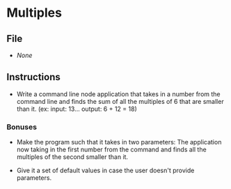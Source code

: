 # Multiples

## File

* *None*

## Instructions

* Write a command line node application that takes in a number from the command line and finds the sum of all the multiples of 6 that are smaller than it. (ex: input: 13... output: 6 + 12 = 18)

### Bonuses

* Make the program such that it takes in two parameters: The application now taking in the first number from the command and finds all the multiples of the second smaller than it.

* Give it a set of default values in case the user doesn't provide parameters.
